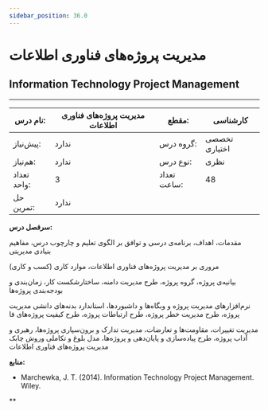 ```yaml
---
sidebar_position: 36.0
---
```

# مدیریت پروژه‌های فناوری اطلاعات
## Information Technology Project Management
_______________________________________________________________________________
| نام درس:    | مدیریت پروژه‌های فناوری اطلاعات | مقطع:       | کارشناسی      |
| ----------- | ------------------------------- | ----------- | ------------- |
| پیش‌نیاز:   | ندارد                           | گروه درس:   | تخصصی اختیاری |
| هم‌نیاز:    | ندارد                           | نوع درس:    | نظری          |
| تعداد واحد: | 3                               | تعداد ساعت: | 48            |
| حل تمرین:   |  ندارد                          |             |               |

**سرفصل درس:**

مقدمات، اهداف، برنامه‌ی درسی و توافق بر الگوی تعلیم و چارچوب درس، مفاهیم بنیادی مدیریتی

مروری بر مدیریت پروژه‌های فناوری اطلاعات، موارد کاری  (کسب و کاری)

بیانیه‌ی پروژه، گروه پروژه، طرح مدیریت دامنه، ساختارشکست کار، زمان‌بندی و بودجه‌بندی پروژه‌ها 

نرم‌افزارهای مدیریت پروژه و وبگاه‌ها و داشبوردها، استاندارد بدنه‌های دانشی مدیریت پروژه، طرح مدیریت خطر پروژه، طرح ارتباطات پروژه، طرح کیفیت پروژه‌های فا 

مدیریت تغییرات، مقاومت‌ها و تعارضات، مدیریت تدارک و برون‌سپاری پروژه‌ها، رهبری و آداب پروژه، طرح پیاده‌سازی و پایان‌دهی و پروژه‌ها، مدل بلوغ و تکاملی وروش چابک مدیریت پروژه‌های فناوری اطلاعات  

**منابع:**


- Marchewka, J. T. (2014). Information Technology Project Management. Wiley.

**
